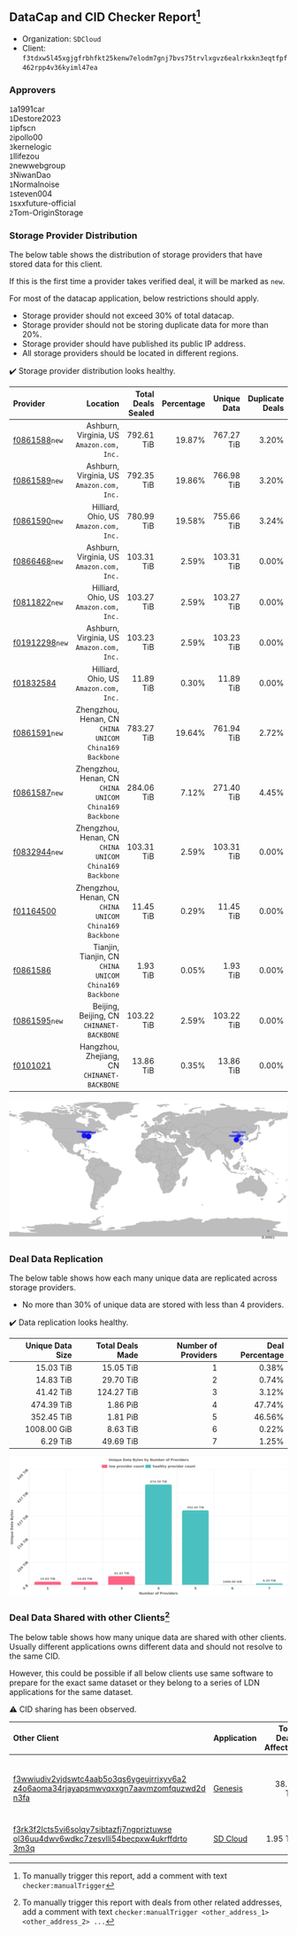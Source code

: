## DataCap and CID Checker Report[^1]
 - Organization: `SDCloud`
 - Client: `f3tdxw5l45xgjgfrbhfkt25kenw7elodm7gnj7bvs75trvlxgvz6ealrkxkn3eqtfpf462rpp4v36kyiml47ea`
### Approvers
`1`a1991car<br/>`1`Destore2023<br/>`1`ipfscn<br/>`2`ipollo00<br/>`3`kernelogic<br/>`1`llifezou<br/>`2`newwebgroup<br/>`3`NiwanDao<br/>`1`Normalnoise<br/>`1`steven004<br/>`1`sxxfuture-official<br/>`2`Tom-OriginStorage

### Storage Provider Distribution
The below table shows the distribution of storage providers that have stored data for this client.

If this is the first time a provider takes verified deal, it will be marked as `new`.

For most of the datacap application, below restrictions should apply.
 - Storage provider should not exceed 30% of total datacap.
 - Storage provider should not be storing duplicate data for more than 20%.
 - Storage provider should have published its public IP address.
 - All storage providers should be located in different regions.

✔️ Storage provider distribution looks healthy.

| Provider                                                    |                                                  Location | Total Deals Sealed | Percentage | Unique Data | Duplicate Deals |
| :---------------------------------------------------------- | --------------------------------------------------------: | -----------------: | ---------: | ----------: | --------------: |
| [f0861588](https://filfox.info/en/address/f0861588)`new`    |              Ashburn, Virginia, US<br/>`Amazon.com, Inc.` |         792.61 TiB |     19.87% |  767.27 TiB |           3.20% |
| [f0861589](https://filfox.info/en/address/f0861589)`new`    |              Ashburn, Virginia, US<br/>`Amazon.com, Inc.` |         792.35 TiB |     19.86% |  766.98 TiB |           3.20% |
| [f0861590](https://filfox.info/en/address/f0861590)`new`    |                 Hilliard, Ohio, US<br/>`Amazon.com, Inc.` |         780.99 TiB |     19.58% |  755.66 TiB |           3.24% |
| [f0866468](https://filfox.info/en/address/f0866468)`new`    |              Ashburn, Virginia, US<br/>`Amazon.com, Inc.` |         103.31 TiB |      2.59% |  103.31 TiB |           0.00% |
| [f0811822](https://filfox.info/en/address/f0811822)`new`    |                 Hilliard, Ohio, US<br/>`Amazon.com, Inc.` |         103.27 TiB |      2.59% |  103.27 TiB |           0.00% |
| [f01912298](https://filfox.info/en/address/f01912298)`new`  |              Ashburn, Virginia, US<br/>`Amazon.com, Inc.` |         103.23 TiB |      2.59% |  103.23 TiB |           0.00% |
| [f01832584](https://filfox.info/en/address/f01832584)       |                 Hilliard, Ohio, US<br/>`Amazon.com, Inc.` |          11.89 TiB |      0.30% |   11.89 TiB |           0.00% |
| [f0861591](https://filfox.info/en/address/f0861591)`new`    | Zhengzhou, Henan, CN<br/>`CHINA UNICOM China169 Backbone` |         783.27 TiB |     19.64% |  761.94 TiB |           2.72% |
| [f0861587](https://filfox.info/en/address/f0861587)`new`    | Zhengzhou, Henan, CN<br/>`CHINA UNICOM China169 Backbone` |         284.06 TiB |      7.12% |  271.40 TiB |           4.45% |
| [f0832944](https://filfox.info/en/address/f0832944)`new`    | Zhengzhou, Henan, CN<br/>`CHINA UNICOM China169 Backbone` |         103.31 TiB |      2.59% |  103.31 TiB |           0.00% |
| [f01164500](https://filfox.info/en/address/f01164500)       | Zhengzhou, Henan, CN<br/>`CHINA UNICOM China169 Backbone` |          11.45 TiB |      0.29% |   11.45 TiB |           0.00% |
| [f0861586](https://filfox.info/en/address/f0861586)         | Tianjin, Tianjin, CN<br/>`CHINA UNICOM China169 Backbone` |           1.93 TiB |      0.05% |    1.93 TiB |           0.00% |
| [f0861595](https://filfox.info/en/address/f0861595)`new`    |              Beijing, Beijing, CN<br/>`CHINANET-BACKBONE` |         103.22 TiB |      2.59% |  103.22 TiB |           0.00% |
| [f0101021](https://filfox.info/en/address/f0101021)         |            Hangzhou, Zhejiang, CN<br/>`CHINANET-BACKBONE` |          13.86 TiB |      0.35% |   13.86 TiB |           0.00% |

<img src="https://raw.githubusercontent.com/data-preservation-programs/filplus-checker-assets/main/filecoin-project/filecoin-plus-large-datasets/issues/260/1695606328239.png"/>

### Deal Data Replication
The below table shows how each many unique data are replicated across storage providers.

- No more than 30% of unique data are stored with less than 4 providers.

✔️ Data replication looks healthy.

| Unique Data Size | Total Deals Made | Number of Providers | Deal Percentage |
| ---------------: | ---------------: | ------------------: | --------------: |
|        15.03 TiB |        15.05 TiB |                   1 |           0.38% |
|        14.83 TiB |        29.70 TiB |                   2 |           0.74% |
|        41.42 TiB |       124.27 TiB |                   3 |           3.12% |
|       474.39 TiB |         1.86 PiB |                   4 |          47.74% |
|       352.45 TiB |         1.81 PiB |                   5 |          46.56% |
|      1008.00 GiB |         8.63 TiB |                   6 |           0.22% |
|         6.29 TiB |        49.69 TiB |                   7 |           1.25% |

<img src="https://raw.githubusercontent.com/data-preservation-programs/filplus-checker-assets/main/filecoin-project/filecoin-plus-large-datasets/issues/260/1695606328998.png"/>

### Deal Data Shared with other Clients[^3]
The below table shows how many unique data are shared with other clients.
Usually different applications owns different data and should not resolve to the same CID.

However, this could be possible if all below clients use same software to prepare for the exact same dataset or they belong to a series of LDN applications for the same dataset.

⚠️ CID sharing has been observed.

| Other Client                                                                                                                                                                                                              | Application                                                                                 | Total Deals Affected | Unique CIDs | Approvers                                                                                                     |
| :------------------------------------------------------------------------------------------------------------------------------------------------------------------------------------------------------------------------ | :------------------------------------------------------------------------------------------ | -------------------: | ----------: | :------------------------------------------------------------------------------------------------------------ |
| [f3wwiudiv2vjdswtc4aab5o3qs6ygeujrrixyv6a2<br/>z4o6aoma34rjayapsmwvqxxgn7aavmzomfquzwd2d<br/>n3fa](https://filfox.info/en/address/f3wwiudiv2vjdswtc4aab5o3qs6ygeujrrixyv6a2z4o6aoma34rjayapsmwvqxxgn7aavmzomfquzwd2dn3fa) | [Genesis](https://github.com/filecoin-project/filecoin-plus-client-onboarding/issues/1700)  |            38.78 TiB |       6,890 | `1`AthSmith<br/>`1`Bennyyangpu<br/>`2`BobbyChoii<br/>`1`Casey-PG<br/>`1`Meibuy<br/>`1`Suyanj<br/>`2`TakiChain |
| [f3rk3f2lcts5vi6solqy7sibtazfj7ngpriztuwse<br/>ol36uu4dwv6wdkc7zesvlli54becpxw4ukrffdrto<br/>3m3q](https://filfox.info/en/address/f3rk3f2lcts5vi6solqy7sibtazfj7ngpriztuwseol36uu4dwv6wdkc7zesvlli54becpxw4ukrffdrto3m3q) | [SD Cloud](https://github.com/filecoin-project/filecoin-plus-client-onboarding/issues/1374) |             1.95 TiB |         250 |                                                                                                               |

[^1]: To manually trigger this report, add a comment with text `checker:manualTrigger`

[^2]: Deals from those addresses are combined into this report as they are specified with `checker:manualTrigger`

[^3]: To manually trigger this report with deals from other related addresses, add a comment with text `checker:manualTrigger <other_address_1> <other_address_2> ...`
